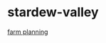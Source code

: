 # stardew-valley

[farm planning](http://htmlpreview.github.com/?https://github.com/ungsonn/stardew-valley/blob/master/farm_planning.html)